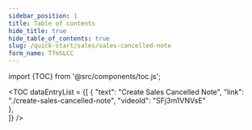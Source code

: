 ```yaml
---
sidebar_position: 1
title: Table of contents
hide_title: true
hide_table_of_contents: true 
slug: /quick-start/sales/sales-cancelled-note 
form_name: TfmSLCC
---
```


import {TOC} from '@src/components/toc.js';

<TOC
dataEntryList = {[
{
  "text": "Create Sales Cancelled Note", 
  "link": "./create-sales-cancelled-note",
  "videoId": "SFj3m1VNVsE"  
},  
]}
/>
